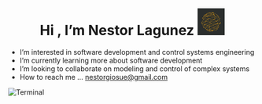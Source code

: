 

<h1 align="center"><b>Hi , I’m Nestor Lagunez </b><img src="https://github.com/Giosuetl/assets/blob/main/vsgif.gif" width="55"></h1>


-  I’m interested in software development and control systems engineering
-  I’m currently learning more about software development 
-  I’m looking to collaborate on modeling and control of complex systems
-  How to reach me ... nestorgiosue@gmail.com
  




  ![Terminal](https://www.codewars.com/users/Gostl/badges/small)
<!---
Giosuetl/Giosuetl is a ✨ special ✨ repository because its `README.md` (this file) appears on your GitHub profile.
You can click the Preview link to take a look at your changes.
--->
